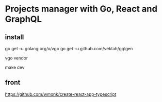 # Projects manager with Go, React and GraphQL

## install

go get -u golang.org/x/vgo
go get -u github.com/vektah/gqlgen

vgo vendor

make dev

## front

https://github.com/wmonk/create-react-app-typescript
